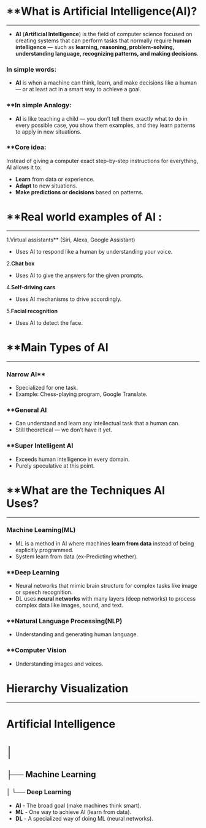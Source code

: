 # **What is Artificial Intelligence(AI)?
__________________________________________________________________________
- **AI** (**Artificial Intelligence**) is the field of computer science focused on creating systems that can perform tasks that normally require **human intelligence** — such as **learning, reasoning, problem-solving, understanding language, recognizing patterns, and making decisions**.
###  **In simple words:**

- **AI** is when a machine can think, learn, and make decisions like a human — or at least act in a smart way to achieve a goal.
### **In simple Analogy:

- **AI** is like teaching a child — you don’t tell them exactly what to do in every possible case, you show them examples, and they learn patterns to apply in new situations.

### **Core idea:

Instead of giving a computer exact step-by-step instructions for everything, AI allows it to:

- **Learn** from data or experience.
- **Adapt** to new situations.
- **Make predictions or decisions** based on patterns.

# **Real world examples of AI :
--------------------------------------------------------------------------
1.Virtual assistants** (Siri, Alexa, Google Assistant)
- Uses AI to respond like a human by understanding your voice.

2.**Chat box**
- Uses AI to give the answers for the given prompts.

4.**Self-driving cars**
- Uses AI mechanisms to drive accordingly.

5.**Facial recognition**
- Uses AI to detect the face.

# **Main Types of AI
----------------------------------------------------------------
### Narrow AI**

- Specialized for one task.
- Example: Chess-playing program, Google Translate.

###  **General AI

- Can understand and learn any intellectual task that a human can.
-  Still theoretical — we don’t have it yet.

### **Super Intelligent AI

-  Exceeds human intelligence in every domain.
-  Purely speculative at this point.

# **What are the Techniques AI Uses?
----------------------------------------------------------------
### Machine Learning(ML)

-  ML is a method in AI where machines **learn from data** instead of being explicitly programmed.
- System learn from data (ex-Predicting whether).
### **Deep Learning

- Neural networks that mimic brain structure for complex tasks like image or speech recognition.
- DL uses **neural networks** with many layers (deep networks) to process complex data like images, sound, and text.
### **Natural Language Processing(NLP)

- Understanding and generating human language.
### **Computer Vision

- Understanding images and voices.
# Hierarchy Visualization 
--------------------------------------------------------------------------
# Artificial Intelligence
# │
## ├── Machine Learning
### │     └── Deep Learning

- **AI** - The broad goal (make machines think smart).
- **ML** - One way to achieve AI (learn from data).
- **DL** - A specialized way of doing ML (neural networks).
